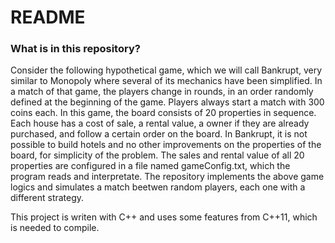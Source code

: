 # README #

### What is in this repository? ###

Consider the following hypothetical game, which we will call Bankrupt, very similar to Monopoly where several of its mechanics have been simplified. In a match of that game, the players change in rounds, in an order randomly defined at the beginning of the game. Players always start a match with 300 coins each. In this game, the board consists of 20 properties in sequence. Each house has a cost of sale, a rental value, a owner if they are already purchased, and follow a certain order on the board. In Bankrupt, it is not possible to build hotels and no other improvements on the properties of the board, for simplicity of the problem. The sales and rental value of all 20 properties are configured in a file named gameConfig.txt, which the program reads and interpretate.
The repository implements the above game logics and simulates a match beetwen random players, each one with a different strategy. 

This project is writen with C++ and uses some features from C++11, which is needed to compile.
